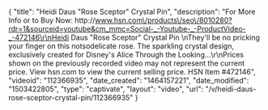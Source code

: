 {
    "title": "Heidi Daus \"Rose Sceptor\" Crystal Pin",
    "description": "For More Info or to Buy Now: http:\/\/www.hsn.com\/products\/seo\/8010280?rdr=1&sourceid=youtube&cm_mmc=Social-_-Youtube-_-ProductVideo-_-472146\r\nHeidi Daus \"Rose Sceptor\" Crystal Pin \nThey'll be no pricking your finger on this notsodelicate rose. The sparkling crystal design, exclusively created for Disney's Alice Through the Looking...\r\nPrices shown on the previously recorded video may not represent the current price.  View hsn.com to view the current selling price. HSN Item #472146",
    "videoid": "112366935",
    "date_created": "1464157221",
    "date_modified": "1503422805",
    "type": "captivate",
    "layout": "video",
    "url": "\/v\/heidi-daus-rose-sceptor-crystal-pin\/112366935"
}